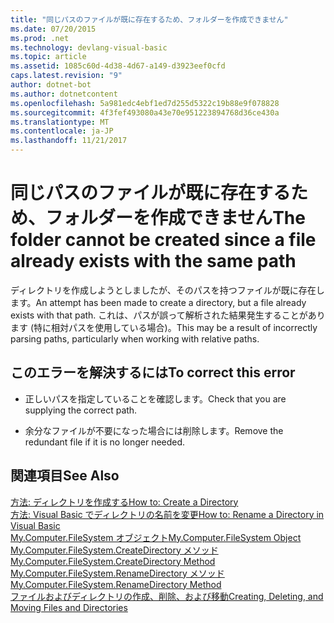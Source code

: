 ```yaml
---
title: "同じパスのファイルが既に存在するため、フォルダーを作成できません"
ms.date: 07/20/2015
ms.prod: .net
ms.technology: devlang-visual-basic
ms.topic: article
ms.assetid: 1085c60d-4d38-4d67-a149-d3923eef0cfd
caps.latest.revision: "9"
author: dotnet-bot
ms.author: dotnetcontent
ms.openlocfilehash: 5a981edc4ebf1ed7d255d5322c19b88e9f078828
ms.sourcegitcommit: 4f3fef493080a43e70e951223894768d36ce430a
ms.translationtype: MT
ms.contentlocale: ja-JP
ms.lasthandoff: 11/21/2017
---
```

# <a name="the-folder-cannot-be-created-since-a-file-already-exists-with-the-same-path"></a><span data-ttu-id="abd83-102">同じパスのファイルが既に存在するため、フォルダーを作成できません</span><span class="sxs-lookup"><span data-stu-id="abd83-102">The folder cannot be created since a file already exists with the same path</span></span>
<span data-ttu-id="abd83-103">ディレクトリを作成しようとしましたが、そのパスを持つファイルが既に存在します。</span><span class="sxs-lookup"><span data-stu-id="abd83-103">An attempt has been made to create a directory, but a file already exists with that path.</span></span> <span data-ttu-id="abd83-104">これは、パスが誤って解析された結果発生することがあります (特に相対パスを使用している場合)。</span><span class="sxs-lookup"><span data-stu-id="abd83-104">This may be a result of incorrectly parsing paths, particularly when working with relative paths.</span></span>  
  
## <a name="to-correct-this-error"></a><span data-ttu-id="abd83-105">このエラーを解決するには</span><span class="sxs-lookup"><span data-stu-id="abd83-105">To correct this error</span></span>  
  
-   <span data-ttu-id="abd83-106">正しいパスを指定していることを確認します。</span><span class="sxs-lookup"><span data-stu-id="abd83-106">Check that you are supplying the correct path.</span></span>  
  
-   <span data-ttu-id="abd83-107">余分なファイルが不要になった場合には削除します。</span><span class="sxs-lookup"><span data-stu-id="abd83-107">Remove the redundant file if it is no longer needed.</span></span>  
  
## <a name="see-also"></a><span data-ttu-id="abd83-108">関連項目</span><span class="sxs-lookup"><span data-stu-id="abd83-108">See Also</span></span>  
 [<span data-ttu-id="abd83-109">方法: ディレクトリを作成する</span><span class="sxs-lookup"><span data-stu-id="abd83-109">How to: Create a Directory</span></span>](../../visual-basic/developing-apps/programming/drives-directories-files/how-to-create-a-directory.md)  
 [<span data-ttu-id="abd83-110">方法: Visual Basic でディレクトリの名前を変更</span><span class="sxs-lookup"><span data-stu-id="abd83-110">How to: Rename a Directory in Visual Basic</span></span>](http://msdn.microsoft.com/en-us/780c7afc-a03c-4b01-865a-510fe331b1cc)  
 [<span data-ttu-id="abd83-111">My.Computer.FileSystem オブジェクト</span><span class="sxs-lookup"><span data-stu-id="abd83-111">My.Computer.FileSystem Object</span></span>](../../visual-basic/language-reference/objects/my-computer-filesystem-object.md)  
 [<span data-ttu-id="abd83-112">My.Computer.FileSystem.CreateDirectory メソッド</span><span class="sxs-lookup"><span data-stu-id="abd83-112">My.Computer.FileSystem.CreateDirectory Method</span></span>](http://msdn.microsoft.com/en-us/2c1688d2-a60c-4e68-9a1a-4006917b28e1)  
 [<span data-ttu-id="abd83-113">My.Computer.FileSystem.RenameDirectory メソッド</span><span class="sxs-lookup"><span data-stu-id="abd83-113">My.Computer.FileSystem.RenameDirectory Method</span></span>](http://msdn.microsoft.com/en-us/14700cb3-9d29-46e2-af8d-61970d7e251b)  
 [<span data-ttu-id="abd83-114">ファイルおよびディレクトリの作成、削除、および移動</span><span class="sxs-lookup"><span data-stu-id="abd83-114">Creating, Deleting, and Moving Files and Directories</span></span>](../../visual-basic/developing-apps/programming/drives-directories-files/creating-deleting-and-moving-files-and-directories.md)
